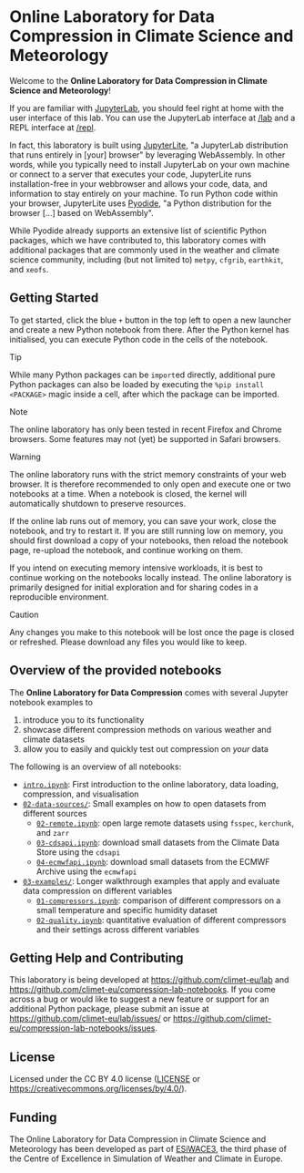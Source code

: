 # Online Laboratory for Data Compression in Climate Science and Meteorology

Welcome to the **Online Laboratory for Data Compression in Climate Science and Meteorology**!

If you are familiar with [JupyterLab](https://jupyter.org/), you should feel right at home with the user interface of this lab. You can use the JupyterLab interface at [/lab](/lab) and a REPL interface at [/repl](/repl).

In fact, this laboratory is built using [JupyterLite](https://jupyterlite.readthedocs.io/en/stable/), "a JupyterLab distribution that runs entirely in [your] browser" by leveraging WebAssembly. In other words, while you typically need to install JupyterLab on your own machine or connect to a server that executes your code, JupyterLite runs installation-free in your webbrowser and allows your code, data, and information to stay entirely on your machine. To run Python code within your browser, JupyterLite uses [Pyodide](https://pyodide.org/en/stable/), "a Python distribution for the browser [...] based on WebAssembly".

While Pyodide already supports an extensive list of scientific Python packages, which we have contributed to, this laboratory comes with additional packages that are commonly used in the weather and climate science community, including (but not limited to) `metpy`, `cfgrib`, `earthkit`, and `xeofs`.


## Getting Started

To get started, click the blue `+` button in the top left to open a new launcher and create a new Python notebook from there. After the Python kernel has initialised, you can execute Python code in the cells of the notebook.

> [!TIP]
> While many Python packages can be `import`ed directly, additional pure Python packages can also be loaded by executing the `%pip install <PACKAGE>` magic inside a cell, after which the package can be imported.

> [!NOTE]
> The online laboratory has only been tested in recent Firefox and Chrome browsers. Some features may not (yet) be supported in Safari browsers.

> [!WARNING]
> The online laboratory runs with the strict memory constraints of your web browser. It is therefore recommended to only open and execute one or two notebooks at a time. When a notebook is closed, the kernel will automatically shutdown to preserve resources.
>
> If the online lab runs out of memory, you can save your work, close the notebook, and try to restart it. If you are still running low on memory, you should first download a copy of your notebooks, then reload the notebook page, re-upload the notebook, and continue working on them.
>
> If you intend on executing memory intensive workloads, it is best to continue working on the notebooks locally instead. The online laboratory is primarily designed for initial exploration and for sharing codes in a reproducible environment.

> [!CAUTION]
> Any changes you make to this notebook will be lost once the page is closed or refreshed. Please download any files you would like to keep.


## Overview of the provided notebooks

The **Online Laboratory for Data Compression** comes with several Jupyter notebook examples to

1. introduce you to its functionality
2. showcase different compression methods on various weather and climate datasets
3. allow you to easily and quickly test out compression on *your* data

The following is an overview of all notebooks:

- [`intro.ipynb`](intro.ipynb): First introduction to the online laboratory, data loading, compression, and visualisation
- [`02-data-sources/`](02-data-sources/00-README.md): Small examples on how to open datasets from different sources
  - [`02-remote.ipynb`](02-data-sources/02-remote.ipynb): open large remote datasets using `fsspec`, `kerchunk`, and `zarr`
  - [`03-cdsapi.ipynb`](02-data-sources/03-cdsapi.ipynb): download small datasets from the Climate Data Store using the `cdsapi`
  - [`04-ecmwfapi.ipynb`](02-data-sources/04-ecmwfapi.ipynb): download small datasets from the ECMWF Archive using the `ecmwfapi`
- [`03-examples/`](03-examples/00-README.md): Longer walkthrough examples that apply and evaluate data compression on different variables
  - [`01-compressors.ipynb`](03-examples/01-compressors.ipynb): comparison of different compressors on a small temperature and specific humidity dataset
  - [`02-quality.ipynb`](03-examples/02-quality.ipynb): quantitative evaluation of different compressors and their settings across different variables


## Getting Help and Contributing

This laboratory is being developed at https://github.com/climet-eu/lab and https://github.com/climet-eu/compression-lab-notebooks. If you come across a bug or would like to suggest a new feature or support for an additional Python package, please submit an issue at https://github.com/climet-eu/lab/issues/ or https://github.com/climet-eu/compression-lab-notebooks/issues.


## License

Licensed under the CC BY 4.0 license ([LICENSE](LICENSE.txt) or https://creativecommons.org/licenses/by/4.0/).


## Funding

The Online Laboratory for Data Compression in Climate Science and Meteorology has been developed as part of [ESiWACE3](https://www.esiwace.eu), the third phase of the Centre of Excellence in Simulation of Weather and Climate in Europe.
